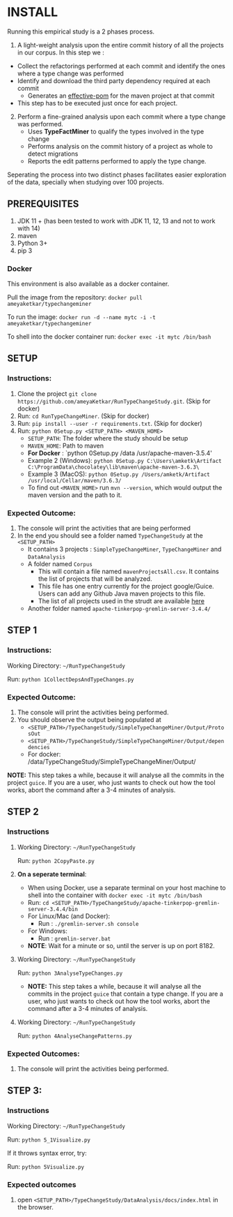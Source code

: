 # INSTALL

Running this empirical study is a 2 phases process. 

1. A light-weight analysis upon the entire commit history of all the projects in our corpus. 
In this step we :
  * Collect the refactorings performed at each commit and identify the ones where a type change was performed
  * Identify and download the third party dependency required at each commit 
	* Generates an [effective-pom](https://maven.apache.org/plugins/maven-help-plugin/effective-pom-mojo.html) for the maven project at that commit
 * This step has to be executed just once for each project.
 
2. Perform a fine-grained analysis upon each commit where a type change was performed.
   * Uses **TypeFactMiner** to qualify the types involved in the type change
   * Performs analysis on the commit history of a project as whole to detect migrations 
   * Reports the edit patterns performed to apply the type change.

Seperating the process into two distinct phases facilitates easier exploration of the data, specially when studying over 100 projects.


## PREREQUISITES
1. JDK 11 + (has been tested to work with JDK 11, 12, 13 and not to work with 14)
2. maven
3. Python 3+
4. pip 3

### Docker
This environment is also available as a docker container. 

Pull the image from the repository: `docker pull ameyaketkar/typechangeminer`

To run the image: `docker run -d --name mytc -i -t ameyaketkar/typechangeminer`

To shell into the docker container run: `docker exec -it mytc /bin/bash`



## SETUP

### Instructions:
1. Clone the project `git clone https://github.com/ameyaKetkar/RunTypeChangeStudy.git`. (Skip for docker)
2. Run: `cd RunTypeChangeMiner`. (Skip for docker)
3. Run: `pip install --user -r requirements.txt`. (Skip for docker)
4. Run: `python 0Setup.py <SETUP_PATH> <MAVEN_HOME>`
   - `SETUP_PATH`: The folder where the study should be setup
   - `MAVEN_HOME`: Path to maven
   - **For Docker** : `python 0Setup.py /data /usr/apache-maven-3.5.4'
   - Example 2 (Windows): `python 0Setup.py C:\Users\amketk\Artifact  C:\ProgramData\chocolatey\lib\maven\apache-maven-3.6.3\`
   - Example 3 (MacOS): `python 0Setup.py /Users/amketk/Artifact /usr/local/Cellar/maven/3.6.3/`
   - To find out `<MAVEN_HOME>` run `mvn --version`, which would output the maven version and the path to it. 
		 
### Expected Outcome: 
1. The console will print the activities that are being performed
2. In the end you should see a folder named `TypeChangeStudy` at the `<SETUP_PATH>`
   - It contains 3 projects : `SimpleTypeChangeMiner`, `TypeChangeMiner` and `DataAnalysis`
   - A folder named `Corpus`
	 - This will contain a file named `mavenProjectsAll.csv`. It contains the list of projects that will be analyzed.
	 - This file has one entry currently for the project google/Guice. Users can add any Github Java maven projects to this file. 
	 - The list of all projects used in the strudt are available [here](https://changetype.s3.us-east-2.amazonaws.com/docs/mavenProjectsAll.csv)
   - Another folder named  `apache-tinkerpop-gremlin-server-3.4.4/`


## STEP 1

### Instructions:
 Working Directory: `~/RunTypeChangeStudy`
 
 Run: `python 1CollectDepsAndTypeChanges.py`
 
### Expected Outcome: 
1. The console will print the activities being performed.
2. You should observe the output being populated at 
   - `<SETUP_PATH>/TypeChangeStudy/SimpleTypeChangeMiner/Output/ProtosOut`
   - `<SETUP_PATH>/TypeChangeStudy/SimpleTypeChangeMiner/Output/dependencies`
   - For docker: /data/TypeChangeStudy/SimpleTypeChangeMiner/Output/

**NOTE:** This step takes a while, because it will analyse all the commits in the project `guice`.
   If you are a user, who just wants to check out how the tool works, abort the command after a 3-4 minutes of analysis.


## STEP 2
### Instructions
1. Working Directory: `~/RunTypeChangeStudy`

   Run: `python 2CopyPaste.py`
   
2. **On a seperate terminal**: 
   - When using Docker, use a separate terminal on your host machine to shell into the container with `docker exec -it mytc /bin/bash`
   - Run: `cd <SETUP_PATH>/TypeChangeStudy/apache-tinkerpop-gremlin-server-3.4.4/bin`
   - For Linux/Mac (and Docker):
	 - Run : `./gremlin-server.sh console`
   - For Windows:
	 - Run : `gremlin-server.bat`
   - **NOTE**: Wait for a minute or so, until the server is up on port 8182.
   
   
   
3. Working Directory: `~/RunTypeChangeStudy` 

   Run: `python 3AnalyseTypeChanges.py`
   
   - **NOTE:** This step takes a while, because it will analyse all the commits in the project `guice` that contain a type change.
   If you are a user, who just wants to check out how the tool works, abort the command after a 3-4 minutes of analysis.
   
5.  Working Directory: `~/RunTypeChangeStudy` 

    Run: `python 4AnalyseChangePatterns.py`
   
### Expected Outcomes:
1. The console will print the activities being performed.
  
## STEP 3:
### Instructions
 Working Directory: `~/RunTypeChangeStudy` 
 
 Run: `python 5_1Visualize.py`
 
 If it throws syntax error, try: 
 
 Run: `python 5Visualize.py`
 

### Expected outcomes
1. open `<SETUP_PATH>/TypeChangeStudy/DataAnalysis/docs/index.html` in the browser.

